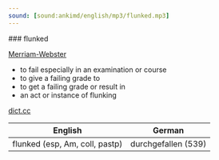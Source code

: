 ```yaml
---
sound: [sound:ankimd/english/mp3/flunked.mp3]
---
```


\### flunked

[Merriam-Webster](https://www.merriam-webster.com/dictionary/flunked)

- to fail especially in an examination or course
- to give a failing grade to
- to get a failing grade or result in
- an act or instance of flunking

[dict.cc](https://www.dict.cc/flunked)

| English        | German       |
| -------------- | ------------ |
| flunked (esp, Am, coll, pastp) | durchgefallen (539) |
